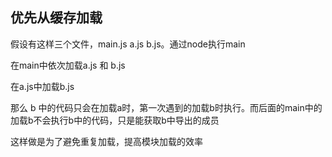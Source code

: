 ## 优先从缓存加载

假设有这样三个文件，main.js a.js b.js。通过node执行main

在main中依次加载a.js 和 b.js

在a.js中加载b.js

那么 b 中的代码只会在加载a时，第一次遇到的加载b时执行。而后面的main中的加载b不会执行b中的代码，只是能获取b中导出的成员

这样做是为了避免重复加载，提高模块加载的效率